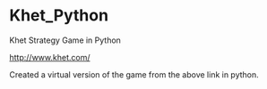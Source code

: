 # Khet_Python
Khet Strategy Game in Python

http://www.khet.com/

Created a virtual version of the game from the above link in python.
